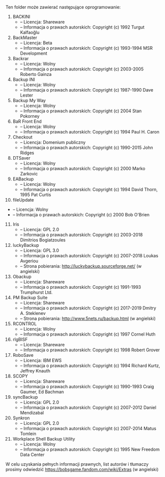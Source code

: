 Ten folder może zawierać następujące oprogramowanie:

1. BACKINI
   - – Licencja: Shareware
   - – Informacja o prawach autorskich: Copyright (c) 1992 Turgut Kalfaoğlu
2. BackMaster
   - – Licencja: Beta
   - – Informacja o prawach autorskich: Copyright (c) 1993-1994 MSR Development
3. Backrar
   - – Licencja: Wolny
   - – Informacja o prawach autorskich: Copyright (c) 2003-2005 Roberto Gainza
4. Backup INI
   - – Licencja: Wolny
   - – Informacja o prawach autorskich: Copyright (c) 1987-1990 Dave Lester
5. Backup My Way
   - – Licencja: Wolny
   - – Informacja o prawach autorskich: Copyright (c) 2004 Stan Pokorney
6. BaR Front End
   - – Licencja: Wolny
   - – Informacja o prawach autorskich: Copyright (c) 1994 Paul H. Caron
7. Checkout
   - – Licencja: Domenium publiczny
   - – Informacja o prawach autorskich: Copyright (c) 1990-2015 John Ridges
8. DTSaver
   - – Licencja: Wolny
   - – Informacja o prawach autorskich: Copyright (c) 2000 Marko Zarkovic
9. EABackup
   - – Licencja: Wolny
   - – Informacja o prawach autorskich: Copyright (c) 1994 David Thorn, 1995 Pat Curtis
10. fileUpdate
   - – Licencja: Wolny
   - – Informacja o prawach autorskich: Copyright (c) 2000 Bob O'Brien
11. Iris
    - – Licencja: GPL 2.0
    - – Informacja o prawach autorskich: Copyright (c) 2003-2018 Dimitrios Bogiatzoules
12. luckyBackup
    - – Licencja: GPL 3.0
    - – Informacja o prawach autorskich: Copyright (c) 2007-2018 Loukas Avgeriou
    - – Strona pobierania: http://luckybackup.sourceforge.net/ (w angielski)
13. Obackup
    - – Licencja: Shareware
    - – Informacja o prawach autorskich: Copyright (c) 1991-1993 Trumphurst Ltd.
14. PM Backup Suite
    - – Licencja: Shareware
    - – Informacja o prawach autorskich: Copyright (c) 2017-2019 Dmitry A. Steklenev
    - – Strona pobierania: http://www.5nets.ru/backup.html (w angielski)
15. RCONTROL
    - – Licencja: Wolny
    - – Informacja o prawach autorskich: Copyright (c) 1997 Cornel Huth
16. rlgBISF
    - – Licencja: Shareware
    - – Informacja o prawach autorskich: Copyright (c) 1998 Robert Grover
17. RoboSave
    - – Licencja: IBM EWS
    - – Informacja o prawach autorskich: Copyright (c) 1994 Richard Kurtz, Jeffrey Knauth
18. SCOPY
    - – Licencja: Shareware
    - – Informacja o prawach autorskich: Copyright (c) 1990-1993 Craig Gaumer, Ed Bachman
19. syncBackup
    - – Licencja: GPL 2.0
    - – Informacja o prawach autorskich: Copyright (c) 2007-2012 Daniel Mendizabal
20. Synkron
    - – Licencja: GPL 2.0
    - – Informacja o prawach autorskich: Copyright (c) 2007-2014 Matus Tomlein
21. Workplace Shell Backup Utility
    - – Licencja: Wolny
    - – Informacja o prawach autorskich: Copyright (c) 1995 New Freedom Data Center

W celu uzyskania pełnych informacji prawnych, list autorów i tłumaczy prosimy odwiedzić https://bobsgame.fandom.com/wiki/Extras (w angielski)
